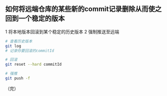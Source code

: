 ## 如何将远端仓库的某些新的commit记录删除从而使之回到一个稳定的版本

1 将本地版本回滚到某个稳定的历史版本
2 强制推送至远端
```bash
# 查看历史版本
git log
# 记录你要回滚的commitId

# 回滚
git reset --hard commitId

# 强推
git push -f
```

（完）